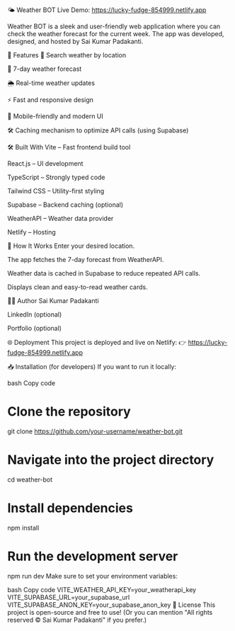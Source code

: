 🌤️ Weather BOT
Live Demo: https://lucky-fudge-854999.netlify.app

Weather BOT is a sleek and user-friendly web application where you can check the weather forecast for the current week.
The app was developed, designed, and hosted by Sai Kumar Padakanti.

🚀 Features
📍 Search weather by location

📅 7-day weather forecast

🌦️ Real-time weather updates

⚡ Fast and responsive design

📱 Mobile-friendly and modern UI

🛠️ Caching mechanism to optimize API calls (using Supabase)

🛠 Built With
Vite – Fast frontend build tool

React.js – UI development

TypeScript – Strongly typed code

Tailwind CSS – Utility-first styling

Supabase – Backend caching (optional)

WeatherAPI – Weather data provider

Netlify – Hosting

📄 How It Works
Enter your desired location.

The app fetches the 7-day forecast from WeatherAPI.

Weather data is cached in Supabase to reduce repeated API calls.

Displays clean and easy-to-read weather cards.

🧑‍💻 Author
Sai Kumar Padakanti

LinkedIn (optional)

Portfolio (optional)

🌐 Deployment
This project is deployed and live on Netlify:
👉 https://lucky-fudge-854999.netlify.app

📥 Installation (for developers)
If you want to run it locally:

bash
Copy code
# Clone the repository
git clone https://github.com/your-username/weather-bot.git

# Navigate into the project directory
cd weather-bot

# Install dependencies
npm install

# Run the development server
npm run dev
Make sure to set your environment variables:

bash
Copy code
VITE_WEATHER_API_KEY=your_weatherapi_key
VITE_SUPABASE_URL=your_supabase_url
VITE_SUPABASE_ANON_KEY=your_supabase_anon_key
📜 License
This project is open-source and free to use!
(Or you can mention "All rights reserved © Sai Kumar Padakanti" if you prefer.)
